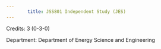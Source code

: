 ```yaml
---
        title: JSS801 Independent Study (JES)
---
```

Credits: 3 (0-3-0)

Department: Department of Energy Science and Engineering

